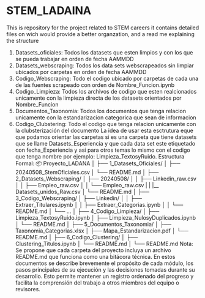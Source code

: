 # STEM_LADAINA
This is repository for the project related to STEM careers it contains detailed files on wich would provide a better organzation, and a read me  explaining the structure 
1) Datasets_oficiales: Todos los datasets que esten limpios y con los que se pueda trabajar en orden de fecha AAMMDD 
2) Datasets_webscraping: Todos los data sets webscrapeados sin limpiar ubicados por carpetas en orden de fecha AAMMDD 
3) Codigo_Webscraping: Todo el codigo ubicado por carpetas de cada una de las fuentes scrapeado con orden de Nombre_Funcion.ipynb 
4) Codigo_Limpieza: Todos los archivos de codigo que esten realcionados unicamente con la limpieza directa de los datasets orientados por Nombre_Funcion 
5) Documentos_Taxonomia: Todos los documentos que tenga relacion unicamente con la estandarizacion categorica que sean de informacion 
6) Codigo_Clubstering: Todo el codigo que tenga relacion unicamente con la clubsterización del documento
La idea de usar esta esctrutura eque que podamos orientar las carpetas si es una carpeta que tiene datasets que se llame Datasets_Esperiencia y que cada data set este etiquetado con fecha_Experiencia y asi para otros temas lo mismo con el codigo  que tenga nombre por ejemplo: Limpieza_TextosyRuido. 
Estructura Formal:
📦 Proyecto_LADANA
│
├── 1_Datasets_Oficiales/
│   ├── 20240508_StemOficiales.csv
│   └── README.md
│
├── 2_Datasets_Webscraping/
│   ├── 20240508/
│   │   ├── Linkedin_raw.csv
│   │   ├── Empleo_raw.csv
│   │   └── Empleo_raw.csv
|   |   |__ Datasets_unidos_Raw.csv
│   └── README.md
│
├── 3_Codigo_Webscraping/
│   ├── Linkedin/
│   │   ├── Extraer_Titulares.ipynb
│   │   ├── Extraer_Categorias.ipynb
│   │   └── README.md
│   └── ...
│
├── 4_Codigo_Limpieza/
│   ├── Limpieza_TextosyRuido.ipynb
│   ├── Limpieza_NulosyDuplicados.ipynb
│   └── README.md
│
├── 5_Documentos_Taxonomia/
│   ├── Taxonomia_Categorias.xlsx
│   ├── Mapa_Estandarizacion.pdf
│   └── README.md
│
├── 6_Codigo_Clustering/
│   ├── Clustering_Titulos.ipynb
│   └── README.md
│
└── README.md
Nota: Se propone que cada carpeta del proyecto incluya un archivo README.md que funciona como una bitácora técnica. En estos documentos se describe brevemente el propósito de cada módulo, los pasos principales de su ejecución y las decisiones tomadas durante su desarrollo. Esto permite mantener un registro ordenado del progreso y facilita la comprensión del trabajo a otros miembros del equipo o revisores.